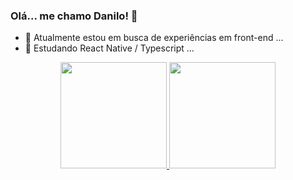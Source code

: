 ### Olá... me chamo Danilo! 👋


- 🔭 Atualmente estou em busca de experiências em front-end ...
- 🌱 Estudando React Native / Typescript  ...

<div align="center">
  <a href="https://github.com/d4n1lo">
  <img height="170em" src="https://github-readme-stats.vercel.app/api?username=d4n1lo&show_icons=true&theme=dark&include_all_commits=true&count_private=true"/>
  <img height="170em" src="https://github-readme-stats.vercel.app/api/top-langs/?username=d4n1lo&layout=compact&langs_count=7&theme=dark"/>
</div>
